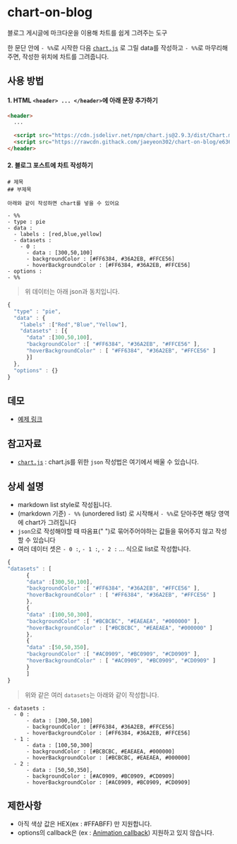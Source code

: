 # chart-on-blog
블로그 게시글에 마크다운을 이용해 차트를 쉽게 그려주는 도구  

한 문단 안에 `- %%`로 시작한 다음 [`chart.js`](https://www.chartjs.org/) 로 그릴 data를 작성하고 `- %%`로 마무리해주면, 작성한 위치에 차트를 그려줍니다.

## 사용 방법
#### 1. HTML `<header> ... </header>`에 아래 문장 추가하기
```html
<header>
  ...
  
  <script src="https://cdn.jsdelivr.net/npm/chart.js@2.9.3/dist/Chart.min.js"></script>
  <script src="https://rawcdn.githack.com/jaeyeon302/chart-on-blog/e6367c64dabf5c87f1855cba4f666d0798472a3c/chart-on-blog.js"></script>
</header>
```
#### 2. 블로그 포스트에 차트 작성하기
```
# 제목
## 부제목

아래와 같이 작성하면 chart를 넣을 수 있어요

- %%
- type : pie
- data : 
  - labels : [red,blue,yellow]
  - datasets :
    - 0 :
      - data : [300,50,100]
      - backgroundColor : [#FF6384, #36A2EB, #FFCE56]
      - hoverBackgroundColor : [#FF6384, #36A2EB, #FFCE56]
- options :
- %%

```
> 위 데이터는 아래 json과 동치입니다.
```javascript
{
  "type" : "pie",
  "data" : {
    "labels" :["Red","Blue","Yellow"],
    "datasets" : [{
      "data" :[300,50,100],
      "backgroundColor" :[ "#FF6384", "#36A2EB", "#FFCE56" ],
      "hoverBackgroundColor" : [ "#FF6384", "#36A2EB", "#FFCE56" ]
      }]
  },
  "options" : {}
}    
```

## 데모
- [예제 링크](https://coconutzip.tistory.com/15)

## 참고자료
- [`chart.js`](https://www.chartjs.org/docs/latest/) : chart.js를 위한 `json` 작성법은 여기에서 배울 수 있습니다. 

## 상세 설명
- markdown list style로 작성됩니다. 
- (markdown 기준) `- %%` (unordered list) 로 시작해서 `- %%`로 닫아주면 해당 영역에 chart가 그려집니다
- `json`으로 작성해야할 때 따옴표(" ")로 묶어주어야하는 값들을 묶어주지 않고 작성할 수 있습니다
- 여러 데이터 셋은 `- 0 :`, `- 1 :`, `- 2 :` ... 식으로 list로 작성합니다.
``` javascript
{
"datasets" : [
      {
      "data" :[300,50,100],
      "backgroundColor" :[ "#FF6384", "#36A2EB", "#FFCE56" ],
      "hoverBackgroundColor" : [ "#FF6384", "#36A2EB", "#FFCE56" ]
      },
      {
      "data" :[100,50,300],
      "backgroundColor" :[ "#BCBCBC", "#EAEAEA", "#000000" ],
      "hoverBackgroundColor" : ["#BCBCBC", "#EAEAEA", "#000000" ]
      },
      {
      "data" :[50,50,350],
      "backgroundColor" :[ "#AC0909", "#BC0909", "#CD0909" ],
      "hoverBackgroundColor" : [ "#AC0909", "#BC0909", "#CD0909" ]
      }
      ]
}
```
> 위와 같은 여러 `datasets`는 아래와 같이 작성합니다.
```
- datasets :
  - 0 :
      - data : [300,50,100]
      - backgroundColor : [#FF6384, #36A2EB, #FFCE56]
      - hoverBackgroundColor : [#FF6384, #36A2EB, #FFCE56]
  - 1 :
      - data : [100,50,300]
      - backgroundColor : [#BCBCBC, #EAEAEA, #000000]
      - hoverBackgroundColor : [#BCBCBC, #EAEAEA, #000000]
  - 2 :
      - data : [50,50,350],
      - backgroundColor : [#AC0909, #BC0909, #CD0909]
      - hoverBackgroundColor : [#AC0909, #BC0909, #CD0909]
```

## 제한사항
- 아직 색상 값은 HEX(ex : #FFABFF) 만 지원합니다.
- options의 callback은 (ex : [Animation callback](https://www.chartjs.org/docs/latest/configuration/animations.html)) 지원하고 있지 않습니다.
